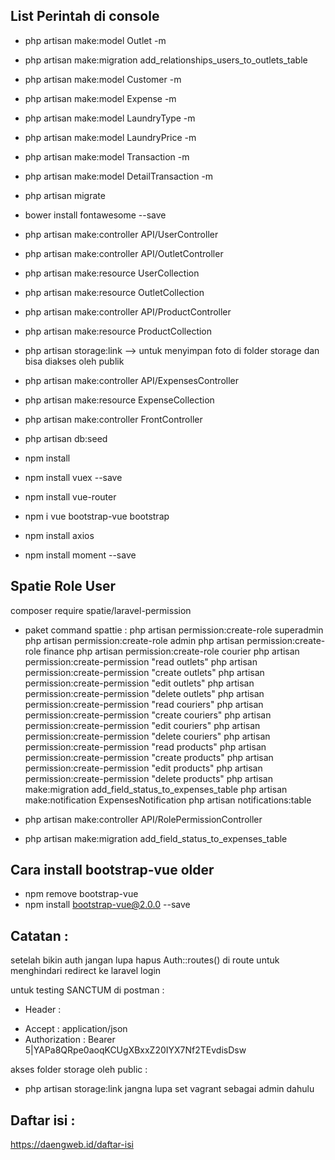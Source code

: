 ## List Perintah di console
- php artisan make:model Outlet -m
- php artisan make:migration add_relationships_users_to_outlets_table
- php artisan make:model Customer -m
- php artisan make:model Expense -m
- php artisan make:model LaundryType -m
- php artisan make:model LaundryPrice -m
- php artisan make:model Transaction -m
- php artisan make:model DetailTransaction -m
- php artisan migrate
- bower install fontawesome --save
- php artisan make:controller API/UserController
- php artisan make:controller API/OutletController
- php artisan make:resource UserCollection
- php artisan make:resource OutletCollection
- php artisan make:controller API/ProductController
- php artisan make:resource ProductCollection
- php artisan storage:link --> untuk menyimpan foto di folder storage dan bisa diakses oleh publik
- php artisan make:controller API/ExpensesController
- php artisan make:resource ExpenseCollection

- php artisan make:controller FrontController
- php artisan db:seed

- npm install
- npm install vuex --save
- npm install vue-router
- npm i vue bootstrap-vue bootstrap
- npm install axios
- npm install moment --save

## Spatie Role User
composer require spatie/laravel-permission

- paket command spattie : 
php artisan permission:create-role superadmin
php artisan permission:create-role admin
php artisan permission:create-role finance
php artisan permission:create-role courier
php artisan permission:create-permission "read outlets"
php artisan permission:create-permission "create outlets"
php artisan permission:create-permission "edit outlets"
php artisan permission:create-permission "delete outlets"
php artisan permission:create-permission "read couriers"
php artisan permission:create-permission "create couriers"
php artisan permission:create-permission "edit couriers"
php artisan permission:create-permission "delete couriers"
php artisan permission:create-permission "read products"
php artisan permission:create-permission "create products"
php artisan permission:create-permission "edit products"
php artisan permission:create-permission "delete products"
php artisan make:migration add_field_status_to_expenses_table
php artisan make:notification ExpensesNotification
php artisan notifications:table

- php artisan make:controller API/RolePermissionController
- php artisan make:migration add_field_status_to_expenses_table


## Cara install bootstrap-vue older
- npm remove bootstrap-vue
- npm install bootstrap-vue@2.0.0 --save

## Catatan :
setelah bikin auth jangan lupa hapus Auth::routes() di route untuk menghindari redirect ke laravel login

untuk testing SANCTUM di postman :
- Header :
* Accept : application/json
* Authorization : Bearer 5|YAPa8QRpe0aoqKCUgXBxxZ20IYX7Nf2TEvdisDsw 

akses folder storage oleh public :
- php artisan storage:link
jangna lupa set vagrant sebagai admin dahulu 

## Daftar isi :
https://daengweb.id/daftar-isi
